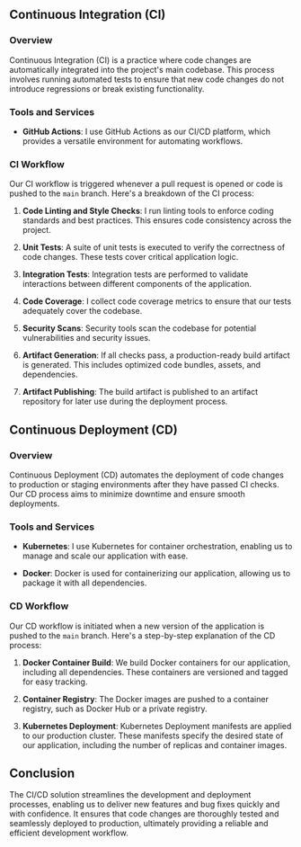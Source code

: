 ## Continuous Integration (CI)

### Overview

Continuous Integration (CI) is a practice where code changes are automatically integrated into the project's main codebase. This process involves running automated tests to ensure that new code changes do not introduce regressions or break existing functionality.

### Tools and Services

- **GitHub Actions**: I use GitHub Actions as our CI/CD platform, which provides a versatile environment for automating workflows.

### CI Workflow

Our CI workflow is triggered whenever a pull request is opened or code is pushed to the `main` branch. Here's a breakdown of the CI process:

1. **Code Linting and Style Checks**: I run linting tools to enforce coding standards and best practices. This ensures code consistency across the project.

2. **Unit Tests**: A suite of unit tests is executed to verify the correctness of code changes. These tests cover critical application logic.

3. **Integration Tests**: Integration tests are performed to validate interactions between different components of the application.

4. **Code Coverage**: I collect code coverage metrics to ensure that our tests adequately cover the codebase.

5. **Security Scans**: Security tools scan the codebase for potential vulnerabilities and security issues.

6. **Artifact Generation**: If all checks pass, a production-ready build artifact is generated. This includes optimized code bundles, assets, and dependencies.

7. **Artifact Publishing**: The build artifact is published to an artifact repository for later use during the deployment process.

## Continuous Deployment (CD)

### Overview

Continuous Deployment (CD) automates the deployment of code changes to production or staging environments after they have passed CI checks. Our CD process aims to minimize downtime and ensure smooth deployments.

### Tools and Services

- **Kubernetes**: I use Kubernetes for container orchestration, enabling us to manage and scale our application with ease.

- **Docker**: Docker is used for containerizing our application, allowing us to package it with all dependencies.

### CD Workflow

Our CD workflow is initiated when a new version of the application is pushed to the `main` branch. Here's a step-by-step explanation of the CD process:

1. **Docker Container Build**: We build Docker containers for our application, including all dependencies. These containers are versioned and tagged for easy tracking.

2. **Container Registry**: The Docker images are pushed to a container registry, such as Docker Hub or a private registry.

3. **Kubernetes Deployment**: Kubernetes Deployment manifests are applied to our production cluster. These manifests specify the desired state of our application, including the number of replicas and container images.


## Conclusion

The CI/CD solution streamlines the development and deployment processes, enabling us to deliver new features and bug fixes quickly and with confidence. It ensures that code changes are thoroughly tested and seamlessly deployed to production, ultimately providing a reliable and efficient development workflow.
